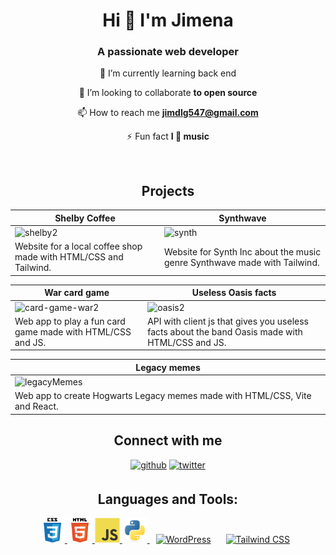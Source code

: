 <h1 align="center">Hi 👋 I'm Jimena</h1>
<h3 align="center">A passionate web developer</h3>

<section align="center">
🌱 I’m currently learning back end 
  
👯 I’m looking to collaborate **to open source**

📫 How to reach me **jimdlg547@gmail.com**

⚡ Fun fact **I 💙 music**
  
 </section> <br>

<h2 align="center">Projects</h2>

| Shelby Coffee  | Synthwave |
| ------------- | ------------- |
| ![shelby2](https://github.com/weller7/weller7/assets/40869710/dc85df7c-34e9-40a6-a355-ab6b80f146de) |  ![synth](https://github.com/weller7/weller7/assets/40869710/85bf4989-f8ee-4eb6-903b-541825baf1ba)|
| Website for a local coffee shop made with HTML/CSS and Tailwind. | Website for Synth Inc about the music genre Synthwave made with Tailwind.  |

| War card game  | Useless Oasis facts  |
| ------------- | ------------- | 
| ![card-game-war2](https://github.com/weller7/weller7/assets/40869710/1d3d64a4-fca7-4af4-8c8d-37e430cb7108) | ![oasis2](https://github.com/weller7/weller7/assets/40869710/922d5813-59ed-4652-9fed-b4981c4fab35) 
| Web app to play a fun card game made with HTML/CSS and JS.| API with client js that gives you useless facts about the band Oasis made with HTML/CSS and JS.|

| Legacy memes  |
| ------------- | 
| ![legacyMemes](https://github.com/weller7/weller7/assets/40869710/b757b0f7-d741-452c-a33d-6cac4dbbe325)
| Web app to create Hogwarts Legacy memes made with HTML/CSS, Vite and React.|

<h2 align="center">Connect with me </h2>

<section align="center">
<a href="https://github.com/https://github.com/weller7" target="_blank">
<img src=https://img.shields.io/badge/github-%2324292e.svg?&style=for-the-badge&logo=github&logoColor=white alt=github style="margin-bottom: 5px;" /></a>
<a href="https://twitter.com/jimdlg1" target="_blank">
<img src=https://img.shields.io/badge/twitter-%2300acee.svg?&style=for-the-badge&logo=twitter&logoColor=white alt=twitter style="margin-bottom: 5px;" /></a>  
</section>  

<h2 align="center">Languages and Tools:</h2>
<section align="center">
<p align="center"> <a href="https://www.w3schools.com/css/" target="_blank" rel="noreferrer"> <img src="https://raw.githubusercontent.com/devicons/devicon/master/icons/css3/css3-original-wordmark.svg" alt="css3" width="40" height="40"/> </a> <a href="https://www.w3.org/html/" target="_blank" rel="noreferrer"> <img src="https://raw.githubusercontent.com/devicons/devicon/master/icons/html5/html5-original-wordmark.svg" alt="html5" width="40" height="40"/> </a> <a href="https://developer.mozilla.org/en-US/docs/Web/JavaScript" target="_blank" rel="noreferrer"> <img src="https://raw.githubusercontent.com/devicons/devicon/master/icons/javascript/javascript-original.svg" alt="javascript" width="40" height="40"/> </a> <a href="https://www.python.org" target="_blank" rel="noreferrer"> <img src="https://raw.githubusercontent.com/devicons/devicon/master/icons/python/python-original.svg" alt="python" width="40" height="40"/> </a>
<a href="https://wordpress.com/" target="_blank"><img style="margin: 10px" src="https://profilinator.rishav.dev/skills-assets/wordpress.png" alt="WordPress" height="50" /></a>
<a href="https://tailwindcss.com" target="_blank"><img style="margin: 10px" src="https://user-images.githubusercontent.com/25181517/202896760-337261ed-ee92-4979-84c4-d4b829c7355d.png" alt="Tailwind CSS" height="50" /></a>
</p>
</section>  

